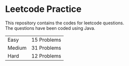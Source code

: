 # Leetcode Practice
This repository contains the codes for leetcode questions. <br>
The questions have been coded using Java. <br>
<table><tr><td>Easy</td><td>15 Problems</td></tr><tr><td>Medium</td><td>31 Problems</td></tr><tr><td>Hard</td><td>12 Problems</td></tr></table>
